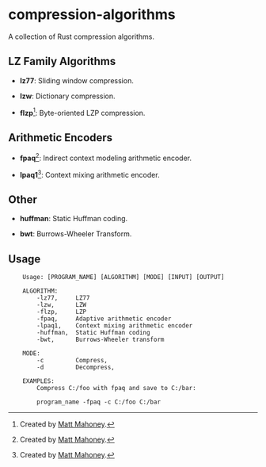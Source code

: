 # compression-algorithms
A collection of Rust compression algorithms.<br>

## LZ Family Algorithms
* __lz77__: Sliding window compression.
  
* __lzw__: Dictionary compression.
  
* __flzp__[^1]: Byte-oriented LZP compression.

## Arithmetic Encoders
* __fpaq__[^1]: Indirect context modeling arithmetic encoder.
  
* __lpaq1__[^1]: Context mixing arithmetic encoder.

## Other
* __huffman__: Static Huffman coding.
  
* __bwt__: Burrows-Wheeler Transform.



## Usage

        Usage: [PROGRAM_NAME] [ALGORITHM] [MODE] [INPUT] [OUTPUT]

        ALGORITHM:
            -lz77,     LZ77 
            -lzw,      LZW
            -flzp,     LZP
            -fpaq,     Adaptive arithmetic encoder
            -lpaq1,    Context mixing arithmetic encoder
            -huffman,  Static Huffman coding
            -bwt,      Burrows-Wheeler transform

        MODE:
            -c         Compress,
            -d         Decompress,

        EXAMPLES:
            Compress C:/foo with fpaq and save to C:/bar:

            program_name -fpaq -c C:/foo C:/bar


[^1]: Created by [Matt Mahoney](https://mattmahoney.net/dc/dce.html).
